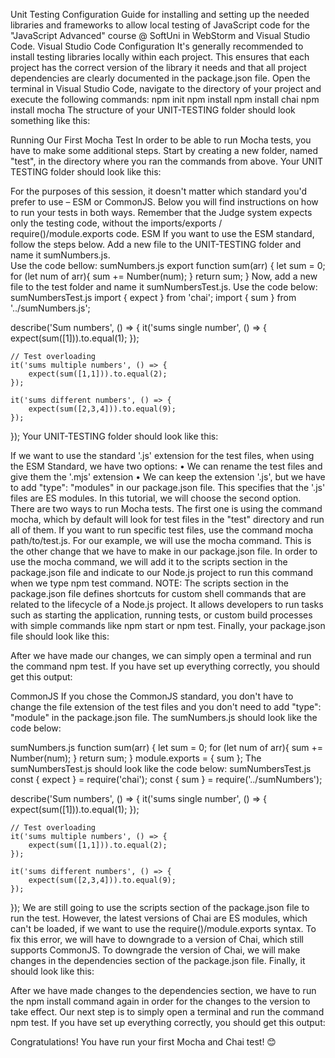 Unit Testing Configuration
Guide for installing and setting up the needed libraries and frameworks to allow local testing of JavaScript code for the "JavaScript Advanced" course @ SoftUni in WebStorm and Visual Studio Code.
Visual Studio Code Configuration
It's generally recommended to install testing libraries locally within each project. This ensures that each project has the correct version of the library it needs and that all project dependencies are clearly documented in the package.json file. 
Open the terminal in Visual Studio Code, navigate to the directory of your project and execute the following commands:
npm init
npm install
npm install chai
npm install mocha
The structure of your UNIT-TESTING folder should look something like this:
 
Running Our First Mocha Test
In order to be able to run Mocha tests, you have to make some additional steps. 
Start by creating a new folder, named "test", in the directory where you ran the commands from above. Your UNIT TESTING folder should look like this:
 
For the purposes of this session, it doesn't matter which standard you'd prefer to use – ESM or CommonJS. Below you will find instructions on how to run your tests in both ways. Remember that the Judge system expects only the testing code, without the imports/exports / require()/module.exports code.
ESM
If you want to use the ESM standard, follow the steps below.
Add a new file to the UNIT-TESTING folder and name it sumNumbers.js.  
Use the code bellow:
sumNumbers.js
export function sum(arr) {
    let sum = 0;
    for (let num of arr){
        sum += Number(num);
    }
    return sum;
}
Now, add a new file to the test folder and name it sumNumbersTest.js. Use the code below:
sumNumbersTest.js
import { expect } from 'chai';
import { sum } from '../sumNumbers.js'; 

describe('Sum numbers', () => {
    it('sums single number', () => {
        expect(sum([1])).to.equal(1);
    });

    // Test overloading
    it('sums multiple numbers', () => {
        expect(sum([1,1])).to.equal(2);
    });

    it('sums different numbers', () => {
        expect(sum([2,3,4])).to.equal(9);
    });
});
Your UNIT-TESTING folder should look like this:
 
If we want to use the standard '.js' extension for the test files, when using the ESM Standard, we have two options:
•	We can rename the test files and give them the '.mjs' extension 
•	We can keep the extension '.js', but we have to add "type": "modules" in our package.json file. This specifies that the '.js' files are ES modules.
In this tutorial, we will choose the second option. 
There are two ways to run Mocha tests. The first one is using the command mocha, which by default will look for test files in the "test" directory and run all of them. If you want to run specific test files, use the command mocha path/to/test.js.
For our example, we will use the mocha command. This is the other change that we have to make in our package.json file. 
In order to use the mocha command, we will add it to the scripts section in the package.json file and indicate to our Node.js project to run this command when we type npm test command.
NOTE: The scripts section in the package.json file defines shortcuts for custom shell commands that are related to the lifecycle of a Node.js project. It allows developers to run tasks such as starting the application, running tests, or custom build processes with simple commands like npm start or npm test.
Finally, your package.json file should look like this:
  
After we have made our changes, we can simply open a terminal and run the command npm test. If you have set up everything correctly, you should get this output:
 
CommonJS
If you chose the CommonJS standard, you don't have to change the file extension of the test files and you don't need to add "type": "module" in the package.json file.
The sumNumbers.js should look like the code below:

sumNumbers.js
function sum(arr) {
    let sum = 0;
    for (let num of arr){
        sum += Number(num);
    }
    return sum;
}
module.exports = { sum };
The sumNumbersTest.js should look like the code below:
sumNumbersTest.js
const { expect } = require('chai');
const { sum } = require('../sumNumbers');

describe('Sum numbers', () => {
    it('sums single number', () => {
        expect(sum([1])).to.equal(1);
    });

    // Test overloading
    it('sums multiple numbers', () => {
        expect(sum([1,1])).to.equal(2);
    });

    it('sums different numbers', () => {
        expect(sum([2,3,4])).to.equal(9);
    });
});
We are still going to use the scripts section of the package.json file to run the test.
However, the latest versions of Chai are ES modules, which can't be loaded, if we want to use the require()/module.exports syntax. To fix this error, we will have to downgrade to a version of Chai, which still supports CommonJS. 
To downgrade the version of Chai, we will make changes in the dependencies section of the package.json file. Finally, it should look like this:
 
After we have made changes to the dependencies section, we have to run the npm install command again in order for the changes to the version to take effect.
Our next step is to simply open a terminal and run the command npm test. If you have set up everything correctly, you should get this output:
 
Congratulations! You have run your first Mocha and Chai test! 😊

